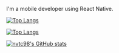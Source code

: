I'm a mobile developer using React Native.


[![Top Langs](https://github-readme-stats.vercel.app/api/top-langs/?username=nvtc98&layout=donut&theme=gruvbox&hide_border=true&count_private=true)](https://github.com/anuraghazra/github-readme-stats)

[![Top Langs](https://github-readme-stats.vercel.app/api/top-langs/?username=nvtc98&layout=compact)](https://github.com/anuraghazra/github-readme-stats)

[![nvtc98's GitHub stats](https://github-readme-stats.vercel.app/api?username=nvtc98&theme=gruvbox&show_icons=true&hide_border=true&count_private=true&rank_icon=github)](https://github.com/anuraghazra/github-readme-stats)

<!---
nvtc98/nvtc98 is a ✨ special ✨ repository because its `README.md` (this file) appears on your GitHub profile.
You can click the Preview link to take a look at your changes.
--->
